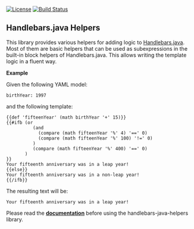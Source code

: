 [![License](https://img.shields.io/badge/License-Apache%202.0-blue.svg)](https://github.com/beryx/handlebars-java-helpers/blob/master/LICENSE)
[![Build Status](https://img.shields.io/travis/beryx/handlebars-java-helpers/master.svg?label=Build)](https://travis-ci.org/beryx/handlebars-java-helpers)
## Handlebars.java Helpers ##

This library provides various helpers for adding logic to [Handlebars.java](https://github.com/jknack/handlebars.java).
Most of them are basic helpers that can be used as subexpressions in the built-in block helpers of Handlebars.java.
This allows writing the template logic in a fluent way.

**Example**

Given the following YAML model:
```
birthYear: 1997
```
and the following template:

```
{{def 'fifteenYear' (math birthYear '+' 15)}}
{{#ifb (or
          (and
            (compare (math fifteenYear '%' 4) '==' 0)
            (compare (math fifteenYear '%' 100) '!=' 0)
          )
          (compare (math fifteenYear '%' 400) '==' 0)
       )
}}
Your fifteenth anniversary was in a leap year!
{{else}}
Your fifteenth anniversary was in a non-leap year!
{{/ifb}}
```
The resulting text will be:
```
Your fifteenth anniversary was in a leap year!
```



Please read the **[documentation](http://handlebars-java-helpers.beryx.org)** before using the handlebars-java-helpers library.
